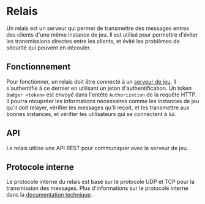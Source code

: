 # Relais

Un relais est un serveur qui permet de transmettre des messages entres des clients d'une même instance de jeu.
Il est utilisé pour permettre d'éviter les transmissions directes entre les clients, et évité les problèmes de sécurité qui peuvent en découler.

## Fonctionnement
Pour fonctionner, un relais doit être connecté à un [serveur de jeu](/docs/master/).
Il s'authentifie à ce dernier en utilisant un jeton d'authentification.
Un token `Badger <token>` est envoyé dans l'entête `Authorization` de la requête HTTP.
Il pourra récupréer les informations nécessaires comme les instances de jeu qu'il doit relayer,
vérifier les messages qu'il reçoit, et les transmettre aux bonnes instances,
et vérifier les utilisateurs qui se connectent à lui.

## API
Le relais utilise une API REST pour communiquer avec le serveur de jeu.

## Protocole interne
Le protocole interne du relais est basé sur le protocole UDP et TCP pour la transmission des messages.
Plus d'informations sur le protocole interne dans la [documentation technique](/docs/protocol/).